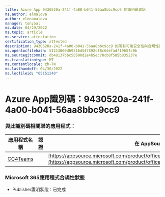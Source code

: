 ```yaml
---
title: Azure App 9430520a-241f-4a00-b041-56aa8bbc9cc9 的識別碼資訊
ms.author: elmalova
author: elenamalova
manager: tonybal
ms.date: 04/29/2022
ms.topic: article
ms.service: attestation
certification_type: attested
description: 9430520a-241f-4a00-b041-56aa8bbc9cc9 的所有可用安全性與合規性資訊。
ms.openlocfilehash: 51213060d69316d547892cf8c6defadf1965fc9b
ms.sourcegitcommit: db48137bbc58500d2e4b5ec78cb8f585b835237e
ms.translationtype: MT
ms.contentlocale: zh-TW
ms.lasthandoff: 04/30/2022
ms.locfileid: "65151240"
---
```

# <a name="azure-app-id-9430520a-241f-4a00-b041-56aa8bbc9cc9"></a>Azure App識別碼：9430520a-241f-4a00-b041-56aa8bbc9cc9


### <a name="apps-associated-with-this-id"></a>與此識別碼相關聯的應用程式：
| **應用程式名稱** | **認證** | **在 AppSource 中檢視** |
|--------------|---------------|-----------------------|
| [CC4Teams](../forward/contactcenter4all1634641680587.cc4all_01.md) |  | [https://appsource.microsoft.com/product/office/contactcenter4all1634641680587.cc4all_01](https://appsource.microsoft.com/product/office/contactcenter4all1634641680587.cc4all_01) |

### <a name="microsoft-365-app-compliance-status"></a>Microsoft 365應用程式合規性狀態
- Publisher證明狀態：已完成
